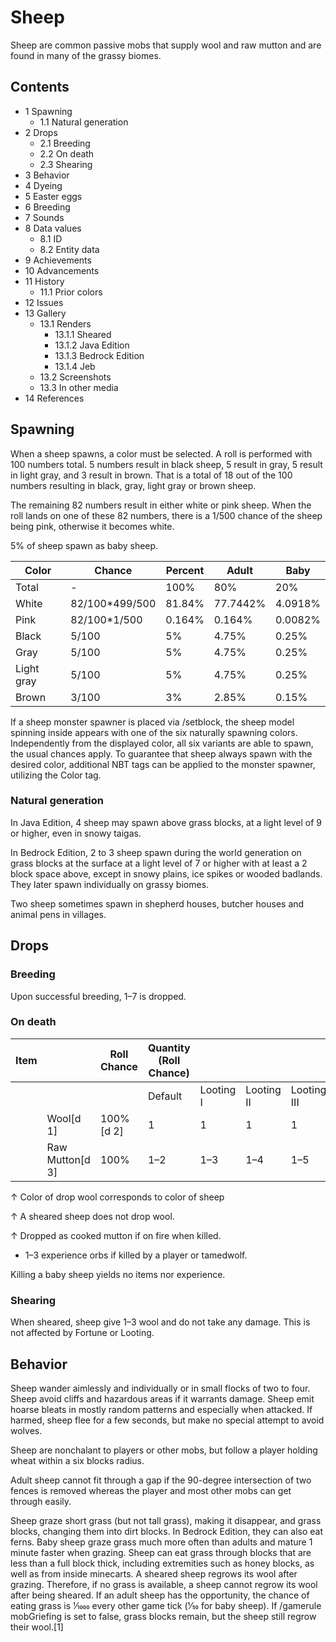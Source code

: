 # Sheep
Sheep are common passive mobs that supply wool and raw mutton and are found in many of the grassy biomes.

## Contents
- 1 Spawning
	- 1.1 Natural generation
- 2 Drops
	- 2.1 Breeding
	- 2.2 On death
	- 2.3 Shearing
- 3 Behavior
- 4 Dyeing
- 5 Easter eggs
- 6 Breeding
- 7 Sounds
- 8 Data values
	- 8.1 ID
	- 8.2 Entity data
- 9 Achievements
- 10 Advancements
- 11 History
	- 11.1 Prior colors
- 12 Issues
- 13 Gallery
	- 13.1 Renders
		- 13.1.1 Sheared
		- 13.1.2 Java Edition
		- 13.1.3 Bedrock Edition
		- 13.1.4 Jeb
	- 13.2 Screenshots
	- 13.3 In other media
- 14 References

## Spawning
When a sheep spawns, a color must be selected. A roll is performed with 100 numbers total. 5 numbers result in black sheep, 5 result in gray, 5 result in light gray, and 3 result in brown. That is a total of 18 out of the 100 numbers resulting in black, gray, light gray or brown sheep.

The remaining 82 numbers result in either white or pink sheep. When the roll lands on one of these 82 numbers, there is a 1/500 chance of the sheep being pink, otherwise it becomes white.

5% of sheep spawn as baby sheep.

| Color      | Chance         | Percent | Adult    | Baby    |
|------------|----------------|---------|----------|---------|
| Total      | -              | 100%    | 80%      | 20%     |
| White      | 82/100*499/500 | 81.84%  | 77.7442% | 4.0918% |
| Pink       | 82/100*1/500   | 0.164%  | 0.164%   | 0.0082% |
| Black      | 5/100          | 5%      | 4.75%    | 0.25%   |
| Gray       | 5/100          | 5%      | 4.75%    | 0.25%   |
| Light gray | 5/100          | 5%      | 4.75%    | 0.25%   |
| Brown      | 3/100          | 3%      | 2.85%    | 0.15%   |

If a sheep monster spawner is placed via /setblock, the sheep model spinning inside appears with one of the six naturally spawning colors. Independently from the displayed color, all six variants are able to spawn, the usual chances apply. To guarantee that sheep always spawn with the desired color, additional NBT tags can be applied to the monster spawner, utilizing the Color tag.

### Natural generation
In Java Edition, 4 sheep may spawn above grass blocks, at a light level of 9 or higher, even in snowy taigas.

In Bedrock Edition, 2 to 3 sheep spawn during the world generation on grass blocks at the surface at a light level of 7 or higher with at least a 2 block space above, except in snowy plains, ice spikes or wooded badlands. They later spawn individually on grassy biomes. 

Two sheep sometimes spawn in shepherd houses, butcher houses and animal pens in villages.

## Drops


### Breeding
Upon successful breeding, 1–7 is dropped.

### On death
| Item |                 | Roll Chance | Quantity (Roll Chance) |           |            |             |
|------|-----------------|-------------|------------------------|-----------|------------|-------------|
|      |                 |             | Default                | Looting I | Looting II | Looting III |
|      | Wool[d 1]       | 100%[d 2]   | 1                      | 1         | 1          | 1           |
|      | Raw Mutton[d 3] | 100%        | 1–2                    | 1–3       | 1–4        | 1–5         |


↑ Color of drop wool corresponds to color of sheep

↑ A sheared sheep does not drop wool.

↑ Dropped as cooked mutton if on fire when killed.


- 1–3 experience orbs if killed by a player or tamedwolf.

Killing a baby sheep yields no items nor experience.

### Shearing
When sheared, sheep give 1–3 wool and do not take any damage. This is not affected by Fortune or Looting.

## Behavior
Sheep wander aimlessly and individually or in small flocks of two to four. Sheep avoid cliffs and hazardous areas if it warrants damage. Sheep emit hoarse bleats in mostly random patterns and especially when attacked. If harmed, sheep flee for a few seconds, but make no special attempt to avoid wolves.

Sheep are nonchalant to players or other mobs, but follow a player holding wheat within a six blocks radius.

Adult sheep cannot fit through a gap if the 90-degree intersection of two fences is removed whereas the player and most other mobs can get through easily.


Sheep graze short grass (but not tall grass), making it disappear, and grass blocks, changing them into dirt blocks. In Bedrock Edition, they can also eat ferns. Baby sheep graze grass much more often than adults and mature 1 minute faster when grazing. Sheep can eat grass through blocks that are less than a full block thick, including extremities such as honey blocks, as well as from inside minecarts. A sheared sheep regrows its wool after grazing. Therefore, if no grass is available, a sheep cannot regrow its wool after being sheared. If an adult sheep has the opportunity, the chance of eating grass is 1⁄1000 every other game tick (1⁄50 for baby sheep). If /gamerule mobGriefing is set to false, grass blocks remain, but the sheep still regrow their wool.[1]



